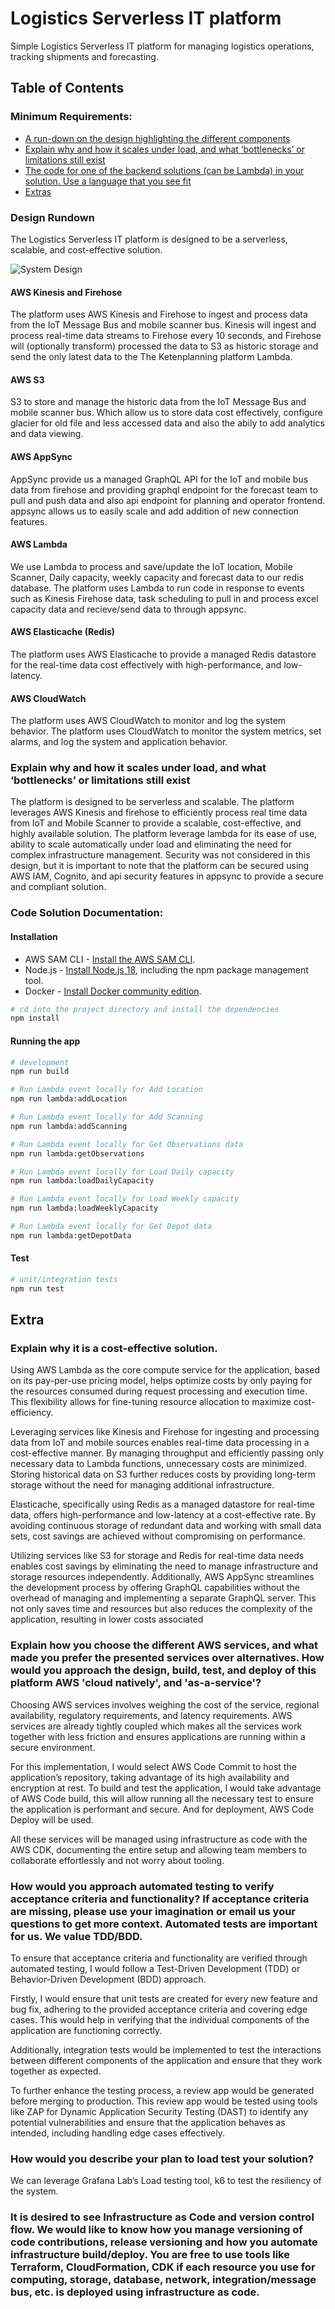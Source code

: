 # Logistics Serverless IT platform
Simple Logistics Serverless IT platform for managing logistics operations,  tracking shipments and forecasting.

## Table of Contents


### Minimum Requirements:
- [A run-down on the design highlighting the different components](#Design-Rundown)
- [Explain why and how it scales under load, and what ‘bottlenecks’ or limitations still exist](#explain-why-and-how-it-scales-under-load-and-what-bottlenecks-or-limitations-still-exist)
- [The code for one of the backend solutions (can be Lambda) in your solution. Use a language that you see fit](#code-solution-documentation)
- [Extras](#extras)

### Design Rundown 
The Logistics Serverless IT platform is designed to be a serverless, scalable, and cost-effective solution. 

![System Design](./system-desiagn.jpg)

#### AWS Kinesis and Firehose
The platform uses AWS Kinesis and Firehose to ingest and process data from the IoT Message Bus and mobile scanner bus. Kinesis will ingest and process real-time data streams to Firehose every 10 seconds, and Firehose will (optionally transform) processed the data to S3 as historic storage and send the only latest data to the The Ketenplanning platform Lambda.

#### AWS S3
S3 to store and manage the historic data from the IoT Message Bus and mobile scanner bus. Which allow us to store data cost effectively, configure glacier for old file and less accessed data and also the abily to add analytics and data viewing.

#### AWS AppSync
AppSync provide us a managed GraphQL API for the IoT and mobile bus data from firehose and providing graphql endpoint for the forecast team to pull and push data and also api endpoint for planning and operator frontend. appsync allows us to easily scale and add addition of new connection features. 

#### AWS Lambda
We use Lambda to process and save/update the IoT location, Mobile Scanner, Daily capacity, weekly capacity and forecast data to our redis database. The platform uses Lambda to run code in response to events such as Kinesis Firehose data, task scheduling to pull in and process excel capacity data and recieve/send data to through appsync. 

#### AWS Elasticache (Redis)
The platform uses AWS Elasticache to provide a managed Redis datastore for the real-time data cost effectively with high-performance, and low-latency. 

#### AWS CloudWatch
The platform uses AWS CloudWatch to monitor and log the system behavior. The platform uses CloudWatch to monitor the system metrics, set alarms, and log the system and application behavior.

### Explain why and how it scales under load, and what ‘bottlenecks’ or limitations still exist
The platform is designed to be serverless and scalable. The platform leverages AWS Kinesis and firehose to efficiently process real time data from IoT and Mobile Scanner to provide a scalable, cost-effective, and highly available solution. 
The platform leverage lambda for its ease of use, ability to scale automatically under load and eliminating the need for complex infrastructure management.
Security was not considered in this design, but it is important to note that the platform can be secured using AWS IAM, Cognito, and api security features in appsync to provide a secure and compliant solution.


### Code Solution Documentation:
#### Installation

* AWS SAM CLI - [Install the AWS SAM CLI](https://docs.aws.amazon.com/serverless-application-model/latest/developerguide/serverless-sam-cli-install.html).
* Node.js - [Install Node.js 18](https://nodejs.org/en/), including the npm package management tool.
* Docker - [Install Docker community edition](https://hub.docker.com/search/?type=edition&offering=community).

```sh
# cd into the project directory and install the dependencies
npm install
```


#### Running the app

```sh
# development
npm run build

# Run Lambda event locally for Add Location
npm run lambda:addLocation

# Run Lambda event locally for Add Scanning 
npm run lambda:addScanning

# Run Lambda event locally for Get Observations data 
npm run lambda:getObservations

# Run Lambda event locally for Load Daily capacity
npm run lambda:loadDailyCapacity

# Run Lambda event locally for Load Weekly capacity
npm run lambda:loadWeeklyCapacity

# Run Lambda event locally for Get Depot data
npm run lambda:getDepotData
```

#### Test

```sh
# unit/integration tests
npm run test
```


## Extra

### Explain why it is a cost-effective solution.
Using AWS Lambda as the core compute service for the application, based on its pay-per-use pricing model, helps optimize costs by only paying for the resources consumed during request processing and execution time. This flexibility allows for fine-tuning resource allocation to maximize cost-efficiency.

Leveraging services like Kinesis and Firehose for ingesting and processing data from IoT and mobile sources enables real-time data processing in a cost-effective manner. By managing throughput and efficiently passing only necessary data to Lambda functions, unnecessary costs are minimized. Storing historical data on S3 further reduces costs by providing long-term storage without the need for managing additional infrastructure.

Elasticache, specifically using Redis as a managed datastore for real-time data, offers high-performance and low-latency at a cost-effective rate. By avoiding continuous storage of redundant data and working with small data sets, cost savings are achieved without compromising on performance.

Utilizing services like S3 for storage and Redis for real-time data needs enables cost savings by eliminating the need to manage infrastructure and storage resources independently. Additionally, AWS AppSync streamlines the development process by offering GraphQL capabilities without the overhead of managing and implementing a separate GraphQL server. This not only saves time and resources but also reduces the complexity of the application, resulting in lower costs associated

<!-- since it accesses as an API, as the application grows bigger, an alternative solution might be packaging the application into a container image and deploy to and Elastic Kubernetes Service (EKS) cluster. With EKS, the cost of nodes can be fixed since a specified number of nodes can be setup and pods are scaled as necessary. -->

### Explain how you choose the different AWS services, and what made you prefer the presented services over alternatives. How would you approach the design, build, test, and deploy of this platform AWS 'cloud natively', and 'as-a-service'?

Choosing AWS services involves weighing the cost of the service, regional availability, regulatory requirements, and latency requirements. AWS services are already tightly coupled which makes all the services work together with less friction and ensures applications are running within a secure environment. 


For this implementation, I would select AWS Code Commit to host the application’s repository, taking advantage of its high availability and encryption at rest. To build and test the application, I would take advantage of AWS Code build, this will allow running all the necessary test to ensure the application is performant and secure. And for deployment, AWS Code Deploy will be used.

All these services will be managed using infrastructure as code with the AWS CDK, documenting the entire setup and allowing team members to collaborate effortlessly and not worry about tooling.


### How would you approach automated testing to verify acceptance criteria and functionality? If acceptance criteria are missing, please use your imagination or email us your questions to get more context. Automated tests are important for us. We value TDD/BDD.

To ensure that acceptance criteria and functionality are verified through automated testing, I would follow a Test-Driven Development (TDD) or Behavior-Driven Development (BDD) approach. 

Firstly, I would ensure that unit tests are created for every new feature and bug fix, adhering to the provided acceptance criteria and covering edge cases. This would help in verifying that the individual components of the application are functioning correctly.

Additionally, integration tests would be implemented to test the interactions between different components of the application and ensure that they work together as expected.

To further enhance the testing process, a review app would be generated before merging to production. This review app would be tested using tools like ZAP for Dynamic Application Security Testing (DAST) to identify any potential vulnerabilities and ensure that the application behaves as intended, including handling edge cases effectively.

### How would you describe your plan to load test your solution?

We can leverage Grafana Lab’s Load testing tool, k6 to test the resiliency of the system.

### It is desired to see Infrastructure as Code and version control flow. We would like to know how you manage versioning of code contributions, release versioning and how you automate infrastructure build/deploy. You are free to use tools like Terraform, CloudFormation, CDK if each resource you use for computing, storage, database, network, integration/message bus, etc. is deployed using infrastructure as code.

